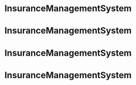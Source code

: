 # InsuranceManagementSystem
# InsuranceManagementSystem
# InsuranceManagementSystem
# InsuranceManagementSystem
